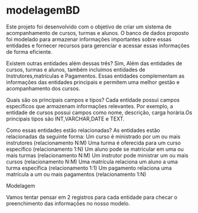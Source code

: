 # modelagemBD

Este projeto foi desenvolvido com o objetivo de criar um sistema de acompanhamento de cursos, turmas e alunos. O banco de dados proposto foi modelado para armazenar informações importantes sobre essas entidades e fornecer recursos para gerenciar e acessar essas informações de forma eficiente.

Existem outras entidades além dessas três?
Sim, Além das entidades de cursos, turmas e alunos, também incluímos entidades de Instrutores,matrículas e Pagamentos. Essas entidades complementam as informações das entidades principais e permitem uma melhor gestão e acompanhamento dos cursos.

Quais são os principais campos e tipos?
Cada entidade possui campos específicos que armazenam informações relevantes. Por exemplo, a entidade de cursos possui campos como nome, descrição, carga horária.Os principais tipos são INT,VARCHAR,DATE e TEXT.

Como essas entidades estão relacionadas?
As entidades estão relacionadas da seguinte forma:
Um curso é ministrado por um ou mais instrutores (relacionamento N:M)
Uma turma é oferecida para um curso específico (relacionamento 1:N)
Um aluno pode se matricular em uma ou mais turmas (relacionamento N:M)
Um instrutor pode ministrar um ou mais cursos (relacionamento N:M)
Uma matrícula relaciona um aluno a uma turma específica (relacionamento 1:1)
Um pagamento relaciona uma matrícula a um ou mais pagamentos (relacionamento 1:N)

Modelagem




Vamos tentar pensar em 2 registros para cada entidade para checar o
preenchimento das informações no nosso modelo.



